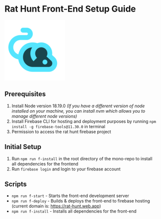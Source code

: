# Rat Hunt Front-End Setup Guide

<img src="resources/icons/logo-192x192.png" alt="Rat Hunt Logo" width="200"/>

## Prerequisites

1. Install Node version 18.19.0 _(If you have a different version of node installed on your machine, you can install nvm which allows you to manage different node versions)_
2. Install Firebase CLI for hosting and deployment purposes by running `npm install -g firebase-tools@11.30.0` in terminal
3. Permission to access the rat hunt firebase project

## Initial Setup

1. Run `npm run f-install` in the root directory of the mono-repo to install all dependencies for the frontend
2. Run `firebase login` and login to your firebase account

## Scripts

-  `npm run f-start` - Starts the front-end development server
-  `npm run f-deploy` - Builds & deploys the front-end to firebase hosting (current domain is: https://rat-hunt.web.app)
-  `npm run f-install` - Installs all dependencies for the front-end
